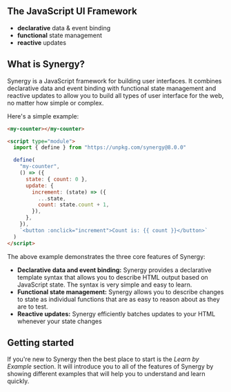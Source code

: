  <head>
  <title>hello world!</title>
 </head>
 <x-hero>
  <section>
    <h1>The JavaScript UI Framework</h1>
    <ul>
      <li><strong>declarative</strong> data &amp; event binding</li>
      <li><strong>functional</strong> state management</li>
      <li><strong>reactive</strong> updates</li>
    </ul>
  </section>
</x-hero>

## What is Synergy?

Synergy is a JavaScript framework for building user interfaces. It
combines declarative data and event binding with functional state
management and reactive updates to allow you to build all types of
user interface for the web, no matter how simple or complex.

Here's a simple example:

<my-counter></my-counter>

```html
<my-counter></my-counter>

<script type="module">
  import { define } from "https://unpkg.com/synergy@8.0.0"

  define(
    "my-counter",
    () => ({
      state: { count: 0 },
      update: {
        increment: (state) => ({
          ...state,
          count: state.count + 1,
        }),
      },
    }),
    `<button :onclick="increment">Count is: {{ count }}</button>`
  )
</script>
```

The above example demonstrates the three core features of Synergy:

- **Declarative data and event binding:** Synergy
  provides a declarative template syntax that allows you to describe
  HTML output based on JavaScript state. The syntax is very simple
  and easy to learn.
- **Functional state management:** Synergy allows you
  to describe changes to state as individual functions that are as
  easy to reason about as they are to test.
- **Reactive updates:** Synergy efficiently batches
  updates to your HTML whenever your state changes

## Getting started

If you're new to Synergy then the best place to start is the _Learn by Example_ section. It will introduce you to all of the features of Synergy by showing different examples that will help you to understand and learn quickly.
